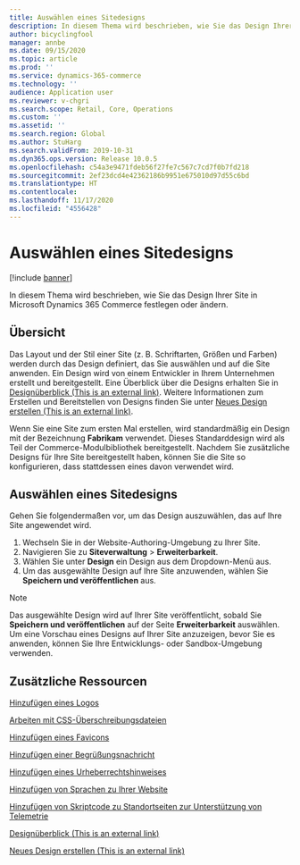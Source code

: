 ```yaml
---
title: Auswählen eines Sitedesigns
description: In diesem Thema wird beschrieben, wie Sie das Design Ihrer Site in Microsoft Dynamics 365 Commerce festlegen oder ändern.
author: bicyclingfool
manager: annbe
ms.date: 09/15/2020
ms.topic: article
ms.prod: ''
ms.service: dynamics-365-commerce
ms.technology: ''
audience: Application user
ms.reviewer: v-chgri
ms.search.scope: Retail, Core, Operations
ms.custom: ''
ms.assetid: ''
ms.search.region: Global
ms.author: StuHarg
ms.search.validFrom: 2019-10-31
ms.dyn365.ops.version: Release 10.0.5
ms.openlocfilehash: c54a3e9471fdeb56f27fe7c567c7cd7f0b7fd218
ms.sourcegitcommit: 2ef23dcd4e42362186b9951e675010d97d55c6bd
ms.translationtype: HT
ms.contentlocale: 
ms.lasthandoff: 11/17/2020
ms.locfileid: "4556428"
---
```

# <a name="select-a-site-theme"></a>Auswählen eines Sitedesigns

[!include [banner](includes/banner.md)]

In diesem Thema wird beschrieben, wie Sie das Design Ihrer Site in Microsoft Dynamics 365 Commerce festlegen oder ändern.

## <a name="overview"></a>Übersicht

Das Layout und der Stil einer Site (z. B. Schriftarten, Größen und Farben) werden durch das Design definiert, das Sie auswählen und auf die Site anwenden. Ein Design wird von einem Entwickler in Ihrem Unternehmen erstellt und bereitgestellt. Eine Überblick über die Designs erhalten Sie in [Designüberblick (This is an external link)](https://docs.microsoft.com/de-de/dynamics365/supply-chain/commerce/e-commerce-extensibility/theming). Weitere Informationen zum Erstellen und Bereitstellen von Designs finden Sie unter [Neues Design erstellen (This is an external link)](https://docs.microsoft.com/de-de/dynamics365/supply-chain/commerce/e-commerce-extensibility/create-theme).

Wenn Sie eine Site zum ersten Mal erstellen, wird standardmäßig ein Design mit der Bezeichnung **Fabrikam** verwendet. Dieses Standarddesign wird als Teil der Commerce-Modulbibliothek bereitgestellt. Nachdem Sie zusätzliche Designs für Ihre Site bereitgestellt haben, können Sie die Site so konfigurieren, dass stattdessen eines davon verwendet wird.

## <a name="select-the-site-theme"></a>Auswählen eines Sitedesigns

Gehen Sie folgendermaßen vor, um das Design auszuwählen, das auf Ihre Site angewendet wird.

1. Wechseln Sie in der Website-Authoring-Umgebung zu Ihrer Site.
1. Navigieren Sie zu **Siteverwaltung** \> **Erweiterbarkeit**.
1. Wählen Sie unter **Design** ein Design aus dem Dropdown-Menü aus.
1. Um das ausgewählte Design auf Ihre Site anzuwenden, wählen Sie **Speichern und veröffentlichen** aus.

> [!NOTE]
> Das ausgewählte Design wird auf Ihrer Site veröffentlicht, sobald Sie **Speichern und veröffentlichen** auf der Seite **Erweiterbarkeit** auswählen. Um eine Vorschau eines Designs auf Ihrer Site anzuzeigen, bevor Sie es anwenden, können Sie Ihre Entwicklungs- oder Sandbox-Umgebung verwenden.

## <a name="additional-resources"></a>Zusätzliche Ressourcen

[Hinzufügen eines Logos](add-logo.md)

[Arbeiten mit CSS-Überschreibungsdateien](css-override-files.md)

[Hinzufügen eines Favicons](add-favicon.md)

[Hinzufügen einer Begrüßungsnachricht](add-welcome-message.md)

[Hinzufügen eines Urheberrechtshinweises](add-copyright-notice.md)

[Hinzufügen von Sprachen zu Ihrer Website](add-languages-to-site.md)

[Hinzufügen von Skriptcode zu Standortseiten zur Unterstützung von Telemetrie](add-telemetry.md)

[Designüberblick (This is an external link)](https://docs.microsoft.com/de-de/dynamics365/supply-chain/commerce/e-commerce-extensibility/theming)

[Neues Design erstellen (This is an external link)](https://docs.microsoft.com/de-de/dynamics365/supply-chain/commerce/e-commerce-extensibility/create-theme)

